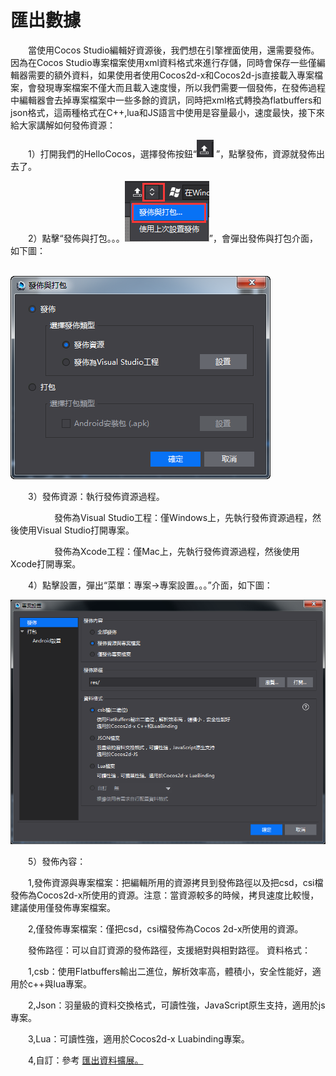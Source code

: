 # 匯出數據

&emsp;&emsp;當使用Cocos Studio編輯好資源後，我們想在引擎裡面使用，還需要發佈。因為在Cocos Studio專案檔案使用xml資料格式來進行存儲，同時會保存一些僅編輯器需要的額外資料，如果使用者使用Cocos2d-x和Cocos2d-js直接載入專案檔案，會發現專案檔案不僅大而且載入速度慢，所以我們需要一個發佈，在發佈過程中編輯器會去掉專案檔案中一些多餘的資訊，同時把xml格式轉換為flatbuffers和json格式，這兩種格式在C++,lua和JS語言中使用是容量最小，速度最快，接下來給大家講解如何發佈資源：

&emsp;&emsp;1）打開我們的HelloCocos，選擇發佈按鈕“![image](res_tw/image0001.png) ”，點擊發佈，資源就發佈出去了。

&emsp;&emsp;2）點擊“發佈與打包。。。![image](res_tw/image0002.png)”，會彈出發佈與打包介面，如下圖：

&emsp;&emsp;&emsp;&emsp;&emsp;&emsp;&emsp;&emsp;![image](res_tw/image0003.png)

&emsp;&emsp;3）發佈資源：執行發佈資源過程。

&emsp;&emsp;&emsp;&emsp;&emsp;發佈為Visual Studio工程：僅Windows上，先執行發佈資源過程，然後使用Visual Studio打開專案。

&emsp;&emsp;&emsp;&emsp;&emsp;發佈為Xcode工程：僅Mac上，先執行發佈資源過程，然後使用Xcode打開專案。

&emsp;&emsp;4）點擊設置，彈出“菜單：專案->專案設置。。。”介面，如下圖：

![image](res_tw/image0004.png)
 
&emsp;&emsp;5）發佈內容：

&emsp;&emsp;1,發佈資源與專案檔案：把編輯所用的資源拷貝到發佈路徑以及把csd，csi檔發佈為Cocos2d-x所使用的資源。注意：當資源較多的時候，拷貝速度比較慢，建議使用僅發佈專案檔案。

&emsp;&emsp;2,僅發佈專案檔案：僅把csd，csi檔發佈為Cocos 2d-x所使用的資源。

&emsp;&emsp;發佈路徑：可以自訂資源的發佈路徑，支援絕對與相對路徑。
資料格式：

&emsp;&emsp;1,csb：使用Flatbuffers輸出二進位，解析效率高，體積小，安全性能好，適用於c++與lua專案。

&emsp;&emsp;2,Json：羽量級的資料交換格式，可讀性強，JavaScript原生支持，適用於js專案。

&emsp;&emsp;3,Lua：可讀性強，適用於Cocos2d-x Luabinding專案。

&emsp;&emsp;4,自訂：參考 [匯出資料擴展。](../../chapter3/Extend/CustomExport/tw.html)




